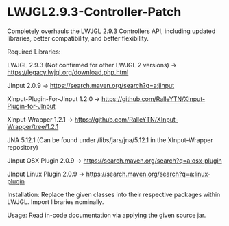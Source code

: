 # LWJGL2.9.3-Controller-Patch
Completely overhauls the LWJGL 2.9.3 Controllers API, including updated libraries, better compatibility, and better flexibility.


Required Libraries:

LWJGL 2.9.3 (Not confirmed for other LWJGL 2 versions) -> https://legacy.lwjgl.org/download.php.html

JInput 2.0.9 -> https://search.maven.org/search?q=a:jinput

XInput-Plugin-For-JInput 1.2.0 -> https://github.com/RalleYTN/XInput-Plugin-for-JInput

XInput-Wrapper 1.2.1 -> https://github.com/RalleYTN/XInput-Wrapper/tree/1.2.1

JNA 5.12.1 (Can be found under /libs/jars/jna/5.12.1 in the XInput-Wrapper repository)

JInput OSX Plugin 2.0.9 -> https://search.maven.org/search?q=a:osx-plugin

JInput Linux Plugin 2.0.9 -> https://search.maven.org/search?q=a:linux-plugin


Installation:
Replace the given classes into their respective packages within LWJGL. Import libraries nominally.


Usage:
Read in-code documentation via applying the given source jar.

